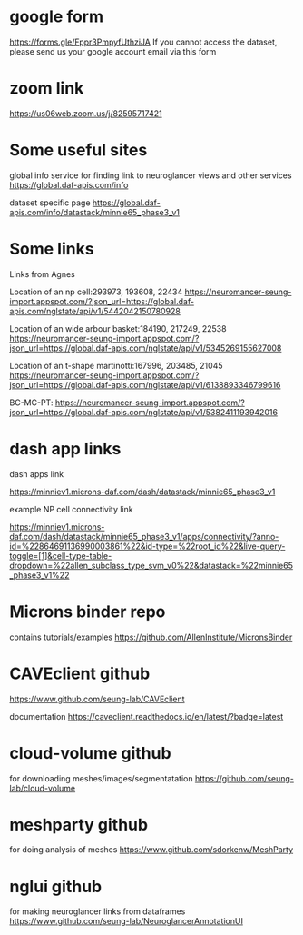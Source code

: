 # google form
https://forms.gle/Fppr3PmpyfUthziJA
If you cannot access the dataset, please send us your google account email via this form

# zoom link
https://us06web.zoom.us/j/82595717421

# Some useful sites

global info service 
for finding link to neuroglancer views and other services
https://global.daf-apis.com/info

dataset specific page
https://global.daf-apis.com/info/datastack/minnie65_phase3_v1


# Some links

Links from Agnes

Location of an np cell:293973, 193608, 22434
https://neuromancer-seung-import.appspot.com/?json_url=https://global.daf-apis.com/nglstate/api/v1/5442042150780928

Location of an wide arbour basket:184190, 217249, 22538
https://neuromancer-seung-import.appspot.com/?json_url=https://global.daf-apis.com/nglstate/api/v1/5345269155627008

Location of an t-shape martinotti:167996, 203485, 21045
https://neuromancer-seung-import.appspot.com/?json_url=https://global.daf-apis.com/nglstate/api/v1/6138893346799616


BC-MC-PT:
https://neuromancer-seung-import.appspot.com/?json_url=https://global.daf-apis.com/nglstate/api/v1/5382411193942016

# dash app links

dash apps link

https://minniev1.microns-daf.com/dash/datastack/minnie65_phase3_v1


example NP cell connectivity link

https://minniev1.microns-daf.com/dash/datastack/minnie65_phase3_v1/apps/connectivity/?anno-id=%22864691136990003861%22&id-type=%22root_id%22&live-query-toggle=[1]&cell-type-table-dropdown=%22allen_subclass_type_svm_v0%22&datastack=%22minnie65_phase3_v1%22

# Microns binder repo
contains tutorials/examples
https://github.com/AllenInstitute/MicronsBinder

# CAVEclient github
https://www.github.com/seung-lab/CAVEclient

documentation
https://caveclient.readthedocs.io/en/latest/?badge=latest

# cloud-volume github
for downloading meshes/images/segmentatation
https://github.com/seung-lab/cloud-volume

# meshparty github
for doing analysis of meshes
https://www.github.com/sdorkenw/MeshParty

# nglui github
for making neuroglancer links from dataframes
https://www.github.com/seung-lab/NeuroglancerAnnotationUI

